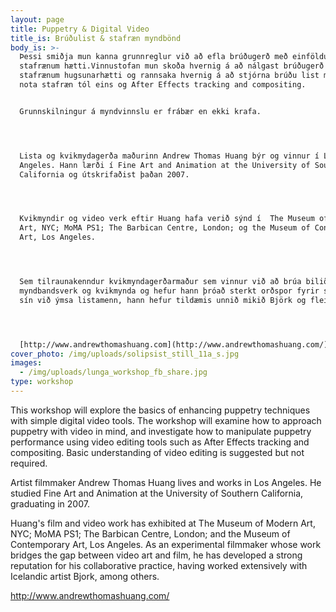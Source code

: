 ```yaml
---
layout: page
title: Puppetry & Digital Video
title_is: Brúðulist & stafræn myndbönd
body_is: >-
  Þessi smiðja mun kanna grunnreglur við að efla brúðugerð með einföldum
  stafrænum hætti.Vinnustofan mun skoða hvernig á að nálgast brúðugerð með
  stafrænum hugsunarhætti og rannsaka hvernig á að stjórna brúðu list með því að
  nota stafræn tól eins og After Effects tracking and compositing.


  Grunnskilningur á myndvinnslu er frábær en ekki krafa.




  Lista og kvikmydagerða maðurinn Andrew Thomas Huang býr og vinnur í Los
  Angeles. Hann lærði í Fine Art and Animation at the University of Southern
  California og útskrifaðist þaðan 2007.




  Kvikmyndir og video verk eftir Huang hafa verið sýnd í  The Museum of Modern
  Art, NYC; MoMA PS1; The Barbican Centre, London; og the Museum of Contemporary
  Art, Los Angeles.




  Sem tilraunakenndur kvikmyndagerðarmaður sem vinnur við að brúa bilið milli
  myndbandsverk og kvikmynda og hefur hann þróað sterkt orðspor fyrir samstörf
  sín við ýmsa listamenn, hann hefur tildæmis unnið mikið Björk og fleirum.




  [http://www.andrewthomashuang.com](http://www.andrewthomashuang.com/)
cover_photo: /img/uploads/solipsist_still_11a_s.jpg
images:
  - /img/uploads/lunga_workshop_fb_share.jpg
type: workshop
---
```

This workshop will explore the basics of enhancing puppetry techniques with simple digital video tools. The workshop will examine how to approach puppetry with video in mind, and investigate how to manipulate puppetry performance using video editing tools such as After Effects tracking and compositing. Basic understanding of video editing is suggested but not required.



Artist filmmaker Andrew Thomas Huang lives and works in Los Angeles. He studied Fine Art and Animation at the University of Southern California, graduating in 2007.

Huang's film and video work has exhibited at The Museum of Modern Art, NYC; MoMA PS1; The Barbican Centre, London; and the Museum of Contemporary Art, Los Angeles. As an experimental filmmaker whose work bridges the gap between video art and film, he has developed a strong reputation for his collaborative practice, having worked extensively with Icelandic artist Bjork, among others.



<http://www.andrewthomashuang.com/>

